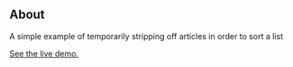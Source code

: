 ## About
A simple example of temporarily stripping off articles in order to sort a list

[See the live demo.](https://rawgit.com/StephanieCunnane/javascript30/master/17%20-%20Sorting%20Without%20Articles/index.html)
